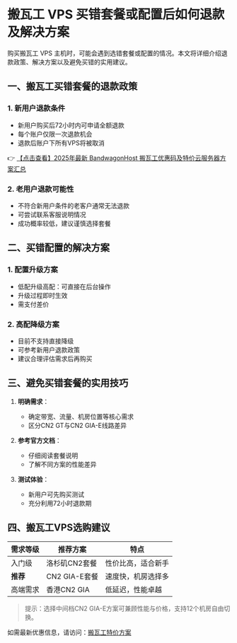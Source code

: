 # 搬瓦工 VPS 买错套餐或配置后如何退款及解决方案

购买搬瓦工 VPS 主机时，可能会遇到选错套餐或配置的情况。本文将详细介绍退款政策、解决方案以及避免买错的实用建议。

## 一、搬瓦工买错套餐的退款政策

### 1. 新用户退款条件
- 新用户购买后72小时内可申请全额退款
- 每个账户仅限一次退款机会
- 退款后账户下所有VPS将被取消

👉 [【点击查看】2025年最新 BandwagonHost 搬瓦工优惠码及特价云服务器方案汇总](https://bit.ly/banwagon)

### 2. 老用户退款可能性
- 不符合新用户条件的老客户通常无法退款
- 可尝试联系客服说明情况
- 成功概率较低，建议谨慎选择套餐

## 二、买错配置的解决方案

### 1. 配置升级方案
- 低配升级高配：可直接在后台操作
- 升级过程即时生效
- 需支付差价

### 2. 高配降级方案
- 目前不支持直接降级
- 可参考新用户退款政策
- 建议合理评估需求后再购买

## 三、避免买错套餐的实用技巧

1. **明确需求**：
   - 确定带宽、流量、机房位置等核心需求
   - 区分CN2 GT与CN2 GIA-E线路差异

2. **参考官方文档**：
   - 仔细阅读套餐说明
   - 了解不同方案的性能差异

3. **测试体验**：
   - 新用户可先购买测试
   - 充分利用72小时退款期

## 四、搬瓦工VPS选购建议

| 需求等级 | 推荐方案 | 特点 |
|---------|---------|------|
| 入门级 | 洛杉矶CN2套餐 | 性价比高，适合新手 |
| **推荐** | CN2 GIA-E套餐 | 速度快，机房选择多 |
| 高端需求 | 香港CN2 GIA | 低延迟，性能卓越 |

> 提示：选择中间档CN2 GIA-E方案可兼顾性能与价格，支持12个机房自由切换。

如需最新优惠信息，请访问：[搬瓦工特价方案](https://bit.ly/banwagon)